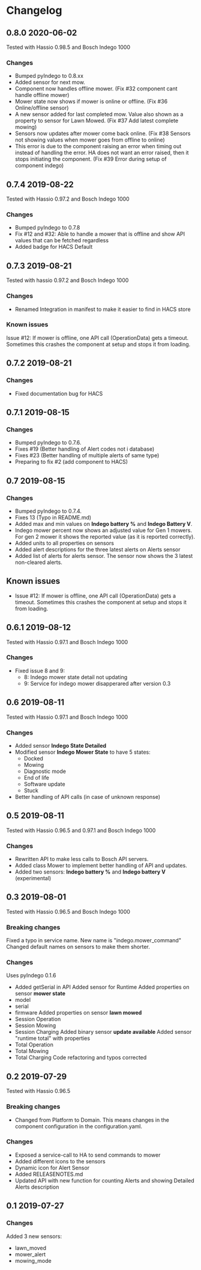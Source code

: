 # Changelog

## 0.8.0 2020-06-02
Tested with Hassio 0.98.5 and Bosch Indego 1000

### Changes
- Bumped pyIndego to 0.8.xx
- Added sensor for next mow.
- Component now handles offline mower. (Fix #32 component cant handle offline mower)
- Mower state now shows if mower is online or offline. (Fix #36 Online/offline sensor) 
- A new sensor added for last completed mow. Value also shown as a property to sensor for Lawn Mowed. (Fix #37 Add latest complete mowing)
- Sensors now updates after mower come back online. (Fix #38 Sensors not showing values when mower goes from offline to online)
- This error is due to the component raising an error when timing out instead of handling the error. HA does not want an error raised, then it stops initiating the component. (Fix #39 Error during setup of component indego)

## 0.7.4 2019-08-22
Tested with Hassio 0.97.2 and Bosch Indego 1000

### Changes
- Bumped pyIndego to 0.7.8
- Fix #12 and #32: Able to handle a mower that is offline and show API values that can be fetched regardless
- Added badge for HACS Default

## 0.7.3 2019-08-21
Tested with hassio 0.97.2 and Bosch Indego 1000

### Changes
- Renamed Integration in manifest to make it easier to find in HACS store

### Known issues
Issue #12: If mower is offline, one API call (OperationData) gets a timeout. Sometimes this crashes the component at setup and stops it from loading.

## 0.7.2 2019-08-21

### Changes
- Fixed documentation bug for HACS

## 0.7.1 2019-08-15

### Changes
- Bumped pyIndego to 0.7.6.
- Fixes #19 (Better handling of Alert codes not i database)
- Fixes #23 (Better handling of multiple alerts of same type)
- Preparing to fix #2 (add component to HACS)

## 0.7 2019-08-15

### Changes
- Bumped pyIndego to 0.7.4.
- Fixes 13 (Typo in README.md)
- Added max and min values on **Indego battery %** and **Indego Battery V**.
- Indego mower percent now shows an adjusted value for Gen 1 mowers. For gen 2 mower it shows the reported value (as it is reported correctly).
- Added units to all properties on sensors
- Added alert descriptions for the three latest alerts on Alerts sensor
- Added list of alerts for alerts sensor. The sensor now shows the 3 latest non-cleared alerts.

## Known issues
- Issue #12: If mower is offline, one API call (OperationData) gets a timeout. Sometimes this crashes the component at setup and stops it from loading.

## 0.6.1 2019-08-12
Tested with Hassio 0.97.1 and Bosch Indego 1000

### Changes
- Fixed issue 8 and 9:
    - 8: Indego mower state detail not updating
    - 9: Service for indego mower disapperared after version 0.3
    
## 0.6 2019-08-11
Tested with Hassio 0.97.1 and Bosch Indego 1000

### Changes
- Added sensor **Indego State Detailed**
- Modified sensor **Indego Mower State** to have 5 states:
    - Docked
    - Mowing
    - Diagnostic mode
    - End of life
    - Software update
    - Stuck
- Better handling of API calls (in case of unknown response)

## 0.5 2019-08-11
Tested with Hassio 0.96.5 and 0.97.1 and Bosch Indego 1000

### Changes
- Rewritten API to make less calls to Bosch API servers.
- Added class Mower to implement better handling of API and updates.
- Added two sensors: **Indego battery %** and **Indego battery V** (experimental)

## 0.3 2019-08-01
Tested with Hassio 0.96.5 and Bosch Indego 1000

### Breaking changes
Fixed a typo in service name. New name is "indego.mower_command"
Changed default names on sensors to make them shorter.

### Changes
Uses pyIndego 0.1.6
- Added getSerial in API
Added sensor for Runtime
Added properties on sensor **mower state**
- model
- serial
- firmware 
Added properties on sensor **lawn mowed**
- Session Operation
- Session Mowing
- Session Charging
Added binary sensor **update available**
Added sensor "runtime total" with properties
- Total Operation
- Total Mowing
- Total Charging 
Code refactoring and typos corrected

## 0.2 2019-07-29
Tested with Hassio 0.96.5

### Breaking changes
- Changed from Platform to Domain. This means changes in the component configuration in the configuration.yaml.

### Changes

- Exposed a service-call to HA to send commands to mower
- Added different icons to the sensors
- Dynamic icon for Alert Sensor
- Added RELEASENOTES.md
- Updated API with new function for counting Alerts and showing Detailed Alerts description

## 0.1 2019-07-27

### Changes
Added 3 new sensors:
- lawn_moved
- mower_alert
- mowing_mode
